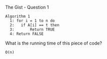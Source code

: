 The Gist - Question 1

```
Algorithm 1
  1: for i = 1 to n do
  2:   if A[i] == t then
  3:       Return TRUE
  4: Return FALSE
````

What is the running time of this piece of code?

```
O(n)
```

